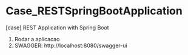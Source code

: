 # Case_RESTSpringBootApplication
[case] REST Application with Spring Boot 

1. Rodar a aplicacao
2. SWAGGER:
http://localhost:8080/swagger-ui

